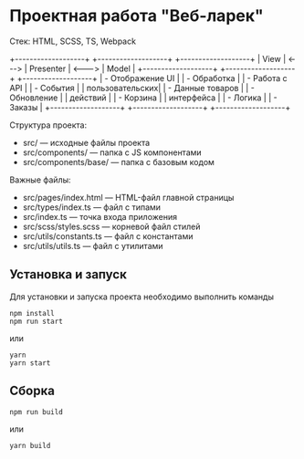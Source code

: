 # Проектная работа "Веб-ларек"

Стек: HTML, SCSS, TS, Webpack

+-------------------+       +-------------------+       +-------------------+
|       View        | <---> |    Presenter      | <---> |       Model       |
+-------------------+       +-------------------+       +-------------------+
| - Отображение UI  |       | - Обработка       |       | - Работа с API    |
| - События         |       |   пользовательских|       | - Данные товаров  |
| - Обновление      |       |   действий        |       | - Корзина         |
|   интерфейса      |       | - Логика          |       | - Заказы          |
+-------------------+       +-------------------+       +-------------------+


Структура проекта:
- src/ — исходные файлы проекта
- src/components/ — папка с JS компонентами
- src/components/base/ — папка с базовым кодом

Важные файлы:
- src/pages/index.html — HTML-файл главной страницы
- src/types/index.ts — файл с типами
- src/index.ts — точка входа приложения
- src/scss/styles.scss — корневой файл стилей
- src/utils/constants.ts — файл с константами
- src/utils/utils.ts — файл с утилитами

## Установка и запуск
Для установки и запуска проекта необходимо выполнить команды

```
npm install
npm run start
```

или

```
yarn
yarn start
```
## Сборка

```
npm run build
```

или

```
yarn build
```
